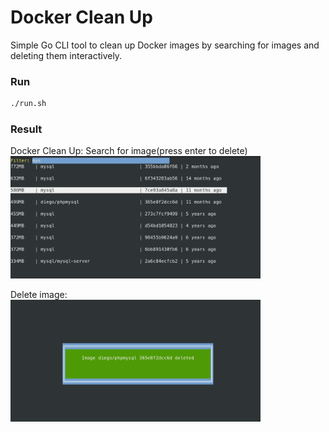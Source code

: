 # Docker Clean Up

Simple Go CLI tool to clean up Docker images by searching for images and deleting them interactively.

### Run

```bash
./run.sh
```

### Result

Docker Clean Up: Search for image(press enter to delete) <br/>
<img src="result-1.png" width="400" />

Delete image: <br/>
<img src="result-2.png" width="400" />